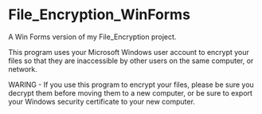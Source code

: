 # File_Encryption_WinForms
A Win Forms version of my File_Encryption project. 

This program uses your Microsoft Windows user account to encrypt your files so that they are inaccessible by 
other users on the same computer, or network. 

WARING - If you use this program to encrypt your files, please be sure you decrypt them before moving them to 
a new computer, or be sure to export your Windows security certificate to your new computer. 



